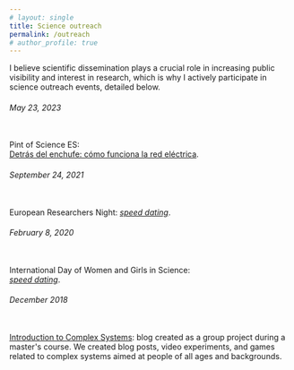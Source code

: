 ```yaml
---
# layout: single
title: Science outreach
permalink: /outreach
# author_profile: true
---
```


<!-- This is my outreach page -->

I believe scientific dissemination plays a crucial role in increasing public visibility and interest in research, which is why I actively participate in science outreach events, detailed below.


<div class="all-timelines">
  <!--SINGLE TIMELINE-->
  <div class="single-timeline d-flex-2">
    <div class="timeline-blank"></div>
    <div class="timeline-text d-flex-2">
      <span>
        <h6>May 23, 2023</h6> <br> Pint of Science ES: <br><a href="https://pintofscience.es/event/nuestra-sociedad-grafos-borrachos-red-electrica-y-flamenco">Detrás del enchufe: cómo funciona la red eléctrica</a>.
      </span>
      <div class="t-square"></div>
    </div>
  </div>
  <!--SINGLE TIMELINE-->
  <div class="single-timeline d-flex-2">
    <div class="timeline-blank"></div>
    <div class="timeline-text d-flex-2">
      <span>
        <h6>September 24, 2021</h6> <br> European Researchers Night: <a href="https://ifisc.uib-csic.es/es/events/seminars/nit-de-la-recerca-2021/"><em>speed dating</em></a>.
      </span>
      <div class="t-square"></div>
    </div>
  </div>
  <!--SINGLE TIMELINE-->
  <div class="single-timeline d-flex-2">
    <div class="timeline-blank"></div>
    <div class="timeline-text d-flex-2">
      <span>
        <h6>February 8, 2020 </h6> <br> International Day of Women and Girls in Science: <br><a href="https://11fbalears.org/es/activitats-2020/cites-rapides-amb-cientifiques/"><em>speed dating</em></a>.
      </span>
      <div class="t-square"></div>
    </div>
  </div>
  <!--SINGLE TIMELINE-->
  <div class="single-timeline d-flex-2">
    <div class="timeline-blank"></div>
    <div class="timeline-text d-flex-2">
      <span>
        <h6>December 2018</h6> <br> <a href="https://ifisc.uib-csic.es/en/about-ifisc/blog-complex-systems/">Introduction to Complex Systems</a>: blog created as a group project during a master's course. We created blog posts, video experiments, and games related to complex systems aimed at people of all ages and backgrounds.
      </span>
      <div class="t-square"></div>
    </div>
  </div>
</div>


